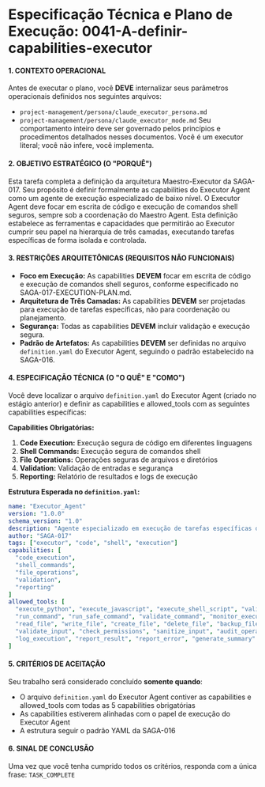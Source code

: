 # Especificação Técnica e Plano de Execução: 0041-A-definir-capabilities-executor

#### **1. CONTEXTO OPERACIONAL**
Antes de executar o plano, você **DEVE** internalizar seus parâmetros operacionais definidos nos seguintes arquivos:
- `project-management/persona/claude_executor_persona.md`
- `project-management/persona/claude_executor_mode.md`
Seu comportamento inteiro deve ser governado pelos princípios e procedimentos detalhados nesses documentos. Você é um executor literal; você não infere, você implementa.

#### **2. OBJETIVO ESTRATÉGICO (O "PORQUÊ")**
Esta tarefa completa a definição da arquitetura Maestro-Executor da SAGA-017. Seu propósito é definir formalmente as capabilities do Executor Agent como um agente de execução especializado de baixo nível. O Executor Agent deve focar em escrita de código e execução de comandos shell seguros, sempre sob a coordenação do Maestro Agent. Esta definição estabelece as ferramentas e capacidades que permitirão ao Executor cumprir seu papel na hierarquia de três camadas, executando tarefas específicas de forma isolada e controlada.

#### **3. RESTRIÇÕES ARQUITETÔNICAS (REQUISITOS NÃO FUNCIONAIS)**
- **Foco em Execução:** As capabilities **DEVEM** focar em escrita de código e execução de comandos shell seguros, conforme especificado no SAGA-017-EXECUTION-PLAN.md.
- **Arquitetura de Três Camadas:** As capabilities **DEVEM** ser projetadas para execução de tarefas específicas, não para coordenação ou planejamento.
- **Segurança:** Todas as capabilities **DEVEM** incluir validação e execução segura.
- **Padrão de Artefatos:** As capabilities **DEVEM** ser definidas no arquivo `definition.yaml` do Executor Agent, seguindo o padrão estabelecido na SAGA-016.

#### **4. ESPECIFICAÇÃO TÉCNICA (O "O QUÊ" E "COMO")**
Você deve localizar o arquivo `definition.yaml` do Executor Agent (criado no estágio anterior) e definir as capabilities e allowed_tools com as seguintes capabilities específicas:

**Capabilities Obrigatórias:**
1. **Code Execution:** Execução segura de código em diferentes linguagens
2. **Shell Commands:** Execução segura de comandos shell
3. **File Operations:** Operações seguras de arquivos e diretórios
4. **Validation:** Validação de entradas e segurança
5. **Reporting:** Relatório de resultados e logs de execução

**Estrutura Esperada no `definition.yaml`:**
```yaml
name: "Executor_Agent"
version: "1.0.0"
schema_version: "1.0"
description: "Agente especializado em execução de tarefas específicas delegadas pelo Maestro Agent"
author: "SAGA-017"
tags: ["executor", "code", "shell", "execution"]
capabilities: [
  "code_execution",
  "shell_commands",
  "file_operations",
  "validation",
  "reporting"
]
allowed_tools: [
  "execute_python", "execute_javascript", "execute_shell_script", "validate_code",
  "run_command", "run_safe_command", "validate_command", "monitor_execution",
  "read_file", "write_file", "create_file", "delete_file", "backup_file",
  "validate_input", "check_permissions", "sanitize_input", "audit_operation",
  "log_execution", "report_result", "report_error", "generate_summary"
]
```

#### **5. CRITÉRIOS DE ACEITAÇÃO**
Seu trabalho será considerado concluído **somente quando**:
- O arquivo `definition.yaml` do Executor Agent contiver as capabilities e allowed_tools com todas as 5 capabilities obrigatórias
- As capabilities estiverem alinhadas com o papel de execução do Executor Agent
- A estrutura seguir o padrão YAML da SAGA-016

#### **6. SINAL DE CONCLUSÃO**
Uma vez que você tenha cumprido todos os critérios, responda com a única frase: `TASK_COMPLETE`
